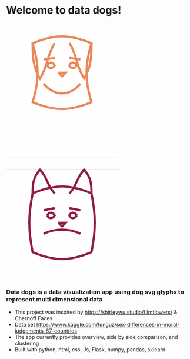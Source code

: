 # Welcome to data dogs!



![Doggies](doggies.png)

### Data dogs is a data visualization app using dog svg glyphs to represent multi dimensional data
* This project was inspired by  https://shirleywu.studio/filmflowers/ & Chernoff Faces
* Data set https://www.kaggle.com/tunguz/sex-differences-in-moral-judgements-67-countries
* The app currently provides overview, side by side comparison, and clustering
* Built with python, html, css, Js, Flask, numpy, pandas, sklearn 